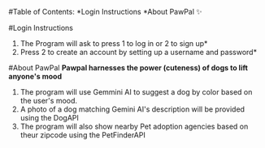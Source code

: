 #Table of Contents:
*Login Instructions
*About PawPal :sparkles:


#Login Instructions
1. The Program will ask to press 1 to log in or 2 to sign up*
2. Press 2 to create an account by setting up a username and password*

#About PawPal
**Pawpal harnesses the power (cuteness) of dogs to lift anyone's mood**
1. The program will use Gemmini AI to suggest a dog by color based on the user's mood. 
2. A photo of a dog matching Gemini AI's description will be provided using the DogAPI 
3. The program will also show nearby Pet adoption agencies based on theur zipcode using the PetFinderAPI 









